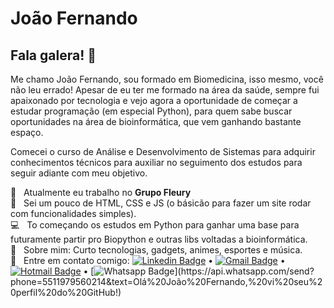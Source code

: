 # João Fernando

## Fala galera! 👋
Me chamo João Fernando, sou formado em Biomedicina, isso mesmo, você não leu errado!
Apesar de eu ter me formado na área da saúde, sempre fui apaixonado por tecnologia e 
vejo agora a oportunidade de começar a estudar programação (em especial Python), para
quem sabe buscar oportunidades na área de bioinformática, que vem ganhando bastante espaço.

Comecei o curso de Análise e Desenvolvimento de Sistemas para adquirir conhecimentos técnicos para auxiliar 
no seguimento dos estudos para seguir adiante com meu objetivo.


🔬  &nbsp; Atualmente eu trabalho no **Grupo Fleury**
<br/> :purple_heart: &nbsp; Sei um pouco de HTML, CSS e JS (o básicão para fazer um site rodar com funcionalidades simples).
<br/> :computer: &nbsp; To começando os estudos em Python para ganhar uma base para futuramente partir pro Biopython e outras libs voltadas a bioinformática.
<br/> 💬  &nbsp; Sobre mim: Curto tecnologias, gadgets, animes, esportes e música.
<br/> :email: &nbsp; Entre em contato comigo: [![Linkedin Badge](https://img.shields.io/badge/-LinkedIn-blue?style=flat-square&logo=Linkedin&logoColor=white&link=https://www.linkedin.com/in/joaoxfernando/)](https://www.linkedin.com/in/joaoxfernando/) • [![Gmail Badge](https://img.shields.io/badge/-GMail.com-c14438?style=flat-square&logo=Gmail&logoColor=white&link=mailto:joaofernando1988@gmail.com)](mailto:joaofernando1988@gmail.com) • [![Hotmail Badge](https://img.shields.io/badge/-Outlook-0078D4?style=flat-square&logo=microsoft-outlook&logoColor=white&link=mailto:joaoxfernando@outlook.com)](mailto:joaoxfernando@outlook.com) • [![Whatsapp Badge](https://img.shields.io/badge/-WhatsApp-4CA143?style=flat-square&labelColor=4CA143&logo=whatsapp&logoColor=white&link=https://api.whatsapp.com/send?phone=5584999122284&text=Olá%20João%20Fernando,%20vi%20seu%20perfil%20do%20GitHub!)](https://api.whatsapp.com/send?phone=5511979560214&text=Olá%20João%20Fernando,%20vi%20seu%20perfil%20do%20GitHub!)
